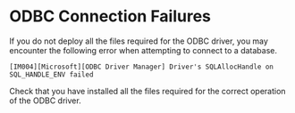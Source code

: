 <!-- loio3bd057376c5f1014b0b1c684802ef38f -->

# ODBC Connection Failures

If you do not deploy all the files required for the ODBC driver, you may encounter the following error when attempting to connect to a database.

```
[IM004][Microsoft][ODBC Driver Manager] Driver's SQLAllocHandle on SQL_HANDLE_ENV failed
```

Check that you have installed all the files required for the correct operation of the ODBC driver.

